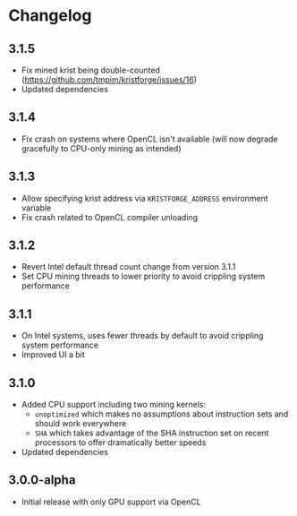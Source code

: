 # Changelog

## 3.1.5

- Fix mined krist being double-counted (https://github.com/tmpim/kristforge/issues/16)
- Updated dependencies

## 3.1.4

- Fix crash on systems where OpenCL isn't available (will now degrade gracefully to CPU-only mining as intended)

## 3.1.3 

- Allow specifying krist address via `KRISTFORGE_ADDRESS` environment variable
- Fix crash related to OpenCL compiler unloading

## 3.1.2

- Revert Intel default thread count change from version 3.1.1
- Set CPU mining threads to lower priority to avoid crippling system performance

## 3.1.1

- On Intel systems, uses fewer threads by default to avoid crippling system performance
- Improved UI a bit

## 3.1.0

- Added CPU support including two mining kernels:
    - `unoptimized` which makes no assumptions about instruction sets and should work everywhere
    - `SHA` which takes advantage of the SHA instruction set on recent processors to offer dramatically better speeds
- Updated dependencies

## 3.0.0-alpha

- Initial release with only GPU support via OpenCL
